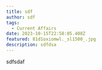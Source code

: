 ```yaml
---
title: sdf
author: sdf
tags:
  - Current Affairs
date: 2023-10-15T22:58:05.408Z
featured: 81d1oxiomwl._sl1500_.jpg
description: sdfdsa
---
```

sdfsdaf